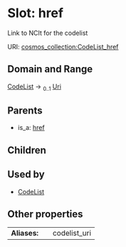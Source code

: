 
# Slot: href

Link to NCIt for the codelist

URI: [cosmos_collection:CodeList_href](https://www.cdisc.org/cosmos/collection_v1.0CodeList_href)


## Domain and Range

[CodeList](CodeList.md) &#8594;  <sub>0..1</sub> [Uri](types/Uri.md)

## Parents

 *  is_a: [href](href.md)

## Children


## Used by

 * [CodeList](CodeList.md)

## Other properties

|  |  |  |
| --- | --- | --- |
| **Aliases:** | | codelist_uri |